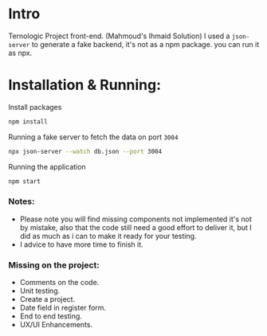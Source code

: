 # Intro
Ternologic Project front-end. (Mahmoud's Ihmaid Solution)
I used a `json-server` to generate a fake backend, it's not as a npm package. you can run it as npx.

# Installation & Running:
Install packages
```bash
npm install
```
Running a fake server to fetch the data on port `3004`
```bash
npx json-server --watch db.json --port 3004
```
Running the application
```bash
npm start
```

### Notes:
- Please note you will find missing components not implemented it's not by mistake, also that the code still need a good effort to deliver it, but I did as much as i can to make it ready for your testing.
- I advice to have more time to finish it.

### Missing on the project: 
- Comments on the code.
- Unit testing.
- Create a project.
- Date field in register form.
- End to end testing.
- UX/UI Enhancements.

